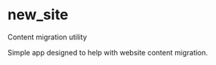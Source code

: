 # new_site
Content migration utility

Simple app designed to help with website content migration.  
